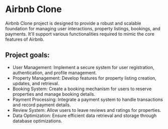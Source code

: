 # Airbnb Clone

 Airbnb Clone project is designed to provide a robust and scalable foundation for managing user interactions, property listings, bookings, and payments. It'll support various functionalities required to mimic the core features of Airbnb. 

 ## Project goals:
 * User Management: Implement a secure system for user registration, authentication, and profile management.
 * Property Management: Develop features for property listing creation, updates, and retrieval.
* Booking System: Create a booking mechanism for users to reserve properties and manage booking details.
* Payment Processing: Integrate a payment system to handle transactions and record payment details.
* Review System: Allow users to leave reviews and ratings for properties.
* Data Optimization: Ensure efficient data retrieval and storage through database optimizations.
